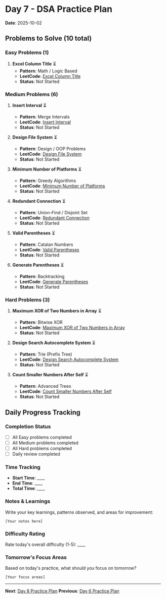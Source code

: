 # Day 7 - DSA Practice Plan
**Date**: 2025-10-02

## Problems to Solve (10 total)

### Easy Problems (1)

1. **Excel Column Title** ⏳
   - **Pattern**: Math \/ Logic Based
   - **LeetCode**: [Excel Column Title](https://leetcode.com/problems/excel-sheet-column-title/)
   - **Status**: Not Started

### Medium Problems (6)

1. **Insert Interval** ⏳
   - **Pattern**: Merge Intervals
   - **LeetCode**: [Insert Interval](https://leetcode.com/problems/insert-interval/)
   - **Status**: Not Started

2. **Design File System** ⏳
   - **Pattern**: Design \/ OOP Problems
   - **LeetCode**: [Design File System](https://leetcode.com/problems/design-file-system/)
   - **Status**: Not Started

3. **Minimum Number of Platforms** ⏳
   - **Pattern**: Greedy Algorithms
   - **LeetCode**: [Minimum Number of Platforms](https://leetcode.com/problems/minimum-number-of-platforms-required-for-a-railway-track/)
   - **Status**: Not Started

4. **Redundant Connection** ⏳
   - **Pattern**: Union-Find \/ Disjoint Set
   - **LeetCode**: [Redundant Connection](https://leetcode.com/problems/redundant-connection/)
   - **Status**: Not Started

5. **Valid Parentheses** ⏳
   - **Pattern**: Catalan Numbers
   - **LeetCode**: [Valid Parentheses](https://leetcode.com/problems/valid-parentheses/)
   - **Status**: Not Started

6. **Generate Parentheses** ⏳
   - **Pattern**: Backtracking
   - **LeetCode**: [Generate Parentheses](https://leetcode.com/problems/generate-parentheses/)
   - **Status**: Not Started

### Hard Problems (3)

1. **Maximum XOR of Two Numbers in Array** ⏳
   - **Pattern**: Bitwise XOR
   - **LeetCode**: [Maximum XOR of Two Numbers in Array](https://leetcode.com/problems/maximum-xor-of-two-numbers-in-an-array/)
   - **Status**: Not Started

2. **Design Search Autocomplete System** ⏳
   - **Pattern**: Trie (Prefix Tree)
   - **LeetCode**: [Design Search Autocomplete System](https://leetcode.com/problems/design-search-autocomplete-system/)
   - **Status**: Not Started

3. **Count Smaller Numbers After Self** ⏳
   - **Pattern**: Advanced Trees
   - **LeetCode**: [Count Smaller Numbers After Self](https://leetcode.com/problems/count-of-smaller-numbers-after-self/)
   - **Status**: Not Started

## Daily Progress Tracking

### Completion Status
- [ ] All Easy problems completed
- [ ] All Medium problems completed  
- [ ] All Hard problems completed
- [ ] Daily review completed

### Time Tracking
- **Start Time**: ____
- **End Time**: ____
- **Total Time**: ____

### Notes & Learnings
Write your key learnings, patterns observed, and areas for improvement:

```
[Your notes here]
```

### Difficulty Rating
Rate today's overall difficulty (1-5): ____

### Tomorrow's Focus Areas
Based on today's practice, what should you focus on tomorrow?

```
[Your focus areas]
```

---
**Next**: [Day 8 Practice Plan](day8.md)
**Previous**: [Day 6 Practice Plan](day6.md)
